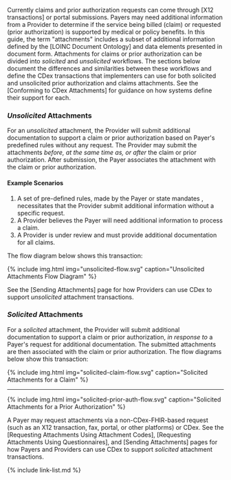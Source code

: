 
Currently claims and prior authorization requests can come through [X12 transactions] or portal submissions. Payers may need additional information from a Provider to determine if the service being billed (claim) or requested (prior authorization) is supported by medical or policy benefits. In this guide, the term "attachments" includes a subset of additional information defined by the [LOINC Document Ontology] and data elements presented in document form. Attachments for claims or prior authorization can be divided into *solicited* and *unsolicited* workflows. The sections below document the differences and similarities between these workflows and define the CDex transactions that implementers can use for both solicited and unsolicited prior authorization and claims attachments. See the [Conforming to CDex Attachments] for guidance on how systems define their support for each. 

### *Unsolicited* Attachments

For an *unsolicited* attachment, the Provider will submit additional documentation to support a claim or prior authorization based on Payer's predefined rules without any request. The Provider may submit the attachments *before, at the same time as, or after* the claim or prior authorization. After submission, the Payer associates the attachment with the claim or prior authorization.  

#### Example Scenarios

1.  A set of pre-defined rules, made by the Payer or state mandates , necessitates that the Provider submit additional information without a specific request.
2.  A Provider believes the Payer will need additional information to process a claim.
3.  A Provider is under review and must provide additional documentation for all claims.

The flow diagram below shows this transaction:

{% include img.html img="unsolicited-flow.svg" caption="Unsolicited Attachments Flow Diagram" %}

See the [Sending Attachments] page for how Providers can use CDex to support  *unsolicited* attachment transactions.

### *Solicited* Attachments

For a *solicited* attachment, the Provider will submit additional documentation to support a claim or prior authorization, *in response to* a Payer's request for additional documentation. The submitted attachments are then associated with the claim or prior authorization. The flow diagrams below show this transaction:

{% include img.html img="solicited-claim-flow.svg" caption="Solicited Attachments for a Claim" %}

---

{% include img.html img="solicited-prior-auth-flow.svg" caption="Solicited Attachments for a Prior Authorization" %}

A Payer may request attachments via a non-CDex-FHIR-based request (such as an X12 transaction, fax, portal, or other platforms) or CDex. See the [Requesting Attachments Using Attachment Codes], [Requesting Attachments Using Questionnaires], and [Sending Attachments] pages for how Payers and Providers can use CDex to support  *solicited* attachment transactions.

{% include link-list.md %}